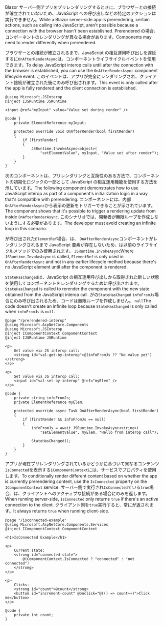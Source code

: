 <span data-ttu-id="3b742-101">Blazor サーバー側アプリをプリレンダリングするときに、ブラウザーとの接続が確立されていないため、JavaScript への呼び出しなどの特定のアクションは実行できません。</span><span class="sxs-lookup"><span data-stu-id="3b742-101">While a Blazor server-side app is prerendering, certain actions, such as calling into JavaScript, aren't possible because a connection with the browser hasn't been established.</span></span> <span data-ttu-id="3b742-102">Prerendered の場合、コンポーネントのレンダリングが異なる場合があります。</span><span class="sxs-lookup"><span data-stu-id="3b742-102">Components may need to render differently when prerendered.</span></span>

<span data-ttu-id="3b742-103">ブラウザーとの接続が確立されるまで、JavaScript の相互運用呼び出しを遅延するに`OnAfterRenderAsync`は、コンポーネントライフサイクルイベントを使用できます。</span><span class="sxs-lookup"><span data-stu-id="3b742-103">To delay JavaScript interop calls until after the connection with the browser is established, you can use the `OnAfterRenderAsync` component lifecycle event.</span></span> <span data-ttu-id="3b742-104">このイベントは、アプリが完全にレンダリングされ、クライアント接続が確立された後にのみ呼び出されます。</span><span class="sxs-lookup"><span data-stu-id="3b742-104">This event is only called after the app is fully rendered and the client connection is established.</span></span>

```cshtml
@using Microsoft.JSInterop
@inject IJSRuntime JSRuntime

<input @ref="myInput" value="Value set during render" />

@code {
    private ElementReference myInput;

    protected override void OnAfterRender(bool firstRender)
    {
        if (firstRender)
        {
            JSRuntime.InvokeAsync<object>(
                "setElementValue", myInput, "Value set after render");
        }
    }
}
```

<span data-ttu-id="3b742-105">次のコンポーネントは、プリレンダリングと互換性のある方法で、コンポーネントの初期化ロジックの一部として JavaScript の相互運用機能を使用する方法を示しています。</span><span class="sxs-lookup"><span data-stu-id="3b742-105">The following component demonstrates how to use JavaScript interop as part of a component's initialization logic in a way that's compatible with prerendering.</span></span> <span data-ttu-id="3b742-106">コンポーネントには、内部`OnAfterRenderAsync`から表示の更新をトリガーできることが示されています。</span><span class="sxs-lookup"><span data-stu-id="3b742-106">The component shows that it's possible to trigger a rendering update from inside `OnAfterRenderAsync`.</span></span> <span data-ttu-id="3b742-107">このシナリオでは、開発者が無限ループを作成しないようにする必要があります。</span><span class="sxs-lookup"><span data-stu-id="3b742-107">The developer must avoid creating an infinite loop in this scenario.</span></span>

<span data-ttu-id="3b742-108">が呼び出された`ElementRef`場合、は、 `OnAfterRenderAsync`コンポーネントがレンダリングされるまで JavaScript 要素が存在しないため、は以前のライフサイクルメソッドでのみ使用されます。 `JSRuntime.InvokeAsync`</span><span class="sxs-lookup"><span data-stu-id="3b742-108">Where `JSRuntime.InvokeAsync` is called, `ElementRef` is only used in `OnAfterRenderAsync` and not in any earlier lifecycle method because there's no JavaScript element until after the component is rendered.</span></span>

<span data-ttu-id="3b742-109">`StateHasChanged`は、JavaScript の相互運用呼び出しから取得された新しい状態を使用してコンポーネントをレンダリングするために呼び出されます。</span><span class="sxs-lookup"><span data-stu-id="3b742-109">`StateHasChanged` is called to rerender the component with the new state obtained from the JavaScript interop call.</span></span> <span data-ttu-id="3b742-110">がの`StateHasChanged` `infoFromJs`場合にのみ呼び出されるため、コードは無限ループを作成しません。 `null`</span><span class="sxs-lookup"><span data-stu-id="3b742-110">The code doesn't create an infinite loop because `StateHasChanged` is only called when `infoFromJs` is `null`.</span></span>

```cshtml
@page "/prerendered-interop"
@using Microsoft.AspNetCore.Components
@using Microsoft.JSInterop
@inject IComponentContext ComponentContext
@inject IJSRuntime JSRuntime

<p>
    Get value via JS interop call:
    <strong id="val-get-by-interop">@(infoFromJs ?? "No value yet")</strong>
</p>

<p>
    Set value via JS interop call:
    <input id="val-set-by-interop" @ref="myElem" />
</p>

@code {
    private string infoFromJs;
    private ElementReference myElem;

    protected override async Task OnAfterRenderAsync(bool firstRender)
    {
        if (firstRender && infoFromJs == null)
        {
            infoFromJs = await JSRuntime.InvokeAsync<string>(
                "setElementValue", myElem, "Hello from interop call");

            StateHasChanged();
        }
    }
}
```

<span data-ttu-id="3b742-111">アプリが現在プリレンダリングされているかどうかに基づいて異なるコンテンツ`IsConnected`を表示する`IComponentContext`には、サービスでプロパティを使用します。</span><span class="sxs-lookup"><span data-stu-id="3b742-111">To conditionally render different content based on whether the app is currently prerendering content, use the `IsConnected` property on the `IComponentContext` service.</span></span> <span data-ttu-id="3b742-112">サーバー側で実行され`IsConnected`ている`true`場合、は、クライアントへのアクティブな接続がある場合にのみを返します。</span><span class="sxs-lookup"><span data-stu-id="3b742-112">When running server-side, `IsConnected` only returns `true` if there's an active connection to the client.</span></span> <span data-ttu-id="3b742-113">クライアント側を`true`実行すると、常にが返されます。</span><span class="sxs-lookup"><span data-stu-id="3b742-113">It always returns `true` when running client-side.</span></span>

```cshtml
@page "/isconnected-example"
@using Microsoft.AspNetCore.Components.Services
@inject IComponentContext ComponentContext

<h1>IsConnected Example</h1>

<p>
    Current state:
    <strong id="connected-state">
        @(ComponentContext.IsConnected ? "connected" : "not connected")
    </strong>
</p>

<p>
    Clicks:
    <strong id="count">@count</strong>
    <button id="increment-count" @onclick="@(() => count++)">Click me</button>
</p>

@code {
    private int count;
}
```
